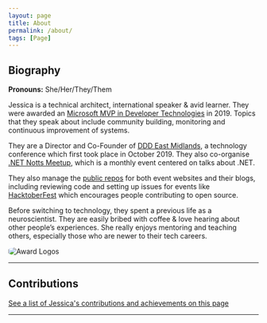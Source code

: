 ```yaml
---
layout: page
title: About
permalink: /about/
tags: [Page]
---
```


## Biography

**Pronouns:** She/Her/They/Them

Jessica is a technical architect, international speaker & avid learner. They were awarded an <a href="https://mvp.microsoft.com/en-us/PublicProfile/5003572" target="_blank">Microsoft MVP in Developer Technologies</a> in 2019. Topics that they speak about include community building, monitoring and continuous improvement of systems. 

They are a Director and Co-Founder of <a href="http://dddeastmidlands.com" target="_blank">DDD East Midlands</a>, a technology conference which first took place in October 2019. They also co-organise <a href="https://www.meetup.com/dotnetnotts/" target="_blank">.NET Notts Meetup</a>, which is a monthly event centered on talks about .NET.

They also manage the <a href="https://github.com/wordshaker" target="_blank">public repos</a> for both event websites and their blogs, including reviewing code and setting up issues for events like <a href="https://Hacktoberfest.digitalocean.com/" target="_blank">HacktoberFest</a> which encourages people contributing to open source.

Before switching to technology, they spent a previous life as a neuroscientist. They are easily bribed with coffee & love hearing about other people’s experiences. She really enjoys mentoring and teaching others, especially those who are newer to their tech careers.

<img style="border-radius: 30%;" src="{{ site.baseurl }}/assets/img/about/awards.png" title="Award Logos" class="awards">

---

## Contributions

<a href="{{ site.baseurl }}/contributions/" target="_blank">See a list of Jessica's contributions and achievements on this page</a>

---

